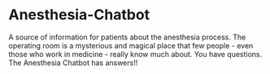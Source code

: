 # Anesthesia-Chatbot
A source of information for patients about the anesthesia process. The operating room is a mysterious and magical place that few people - even those who work in medicine - really know much about. You have questions. The Anesthesia Chatbot has answers!!
